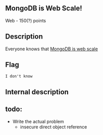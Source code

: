 ## MongoDB is Web Scale!
Web - 150(?) points

Description
------------
Everyone knows that [MongoDB is web scale](http://www.mongodb-is-web-scale.com/)


Flag
------------

`I don't know`


Internal description
------------


todo:
-------------
* Write the actual problem
  * insecure direct object reference
